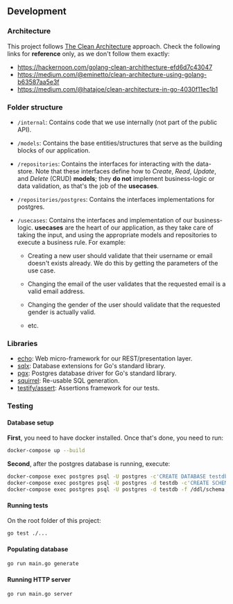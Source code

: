 ## Development

### Architecture

[clean-architecture]: https://blog.cleancoder.com/uncle-bob/2012/08/13/the-clean-architecture.html

This project follows [The Clean Architecture][clean-architecture] approach. Check the following
links for **reference** only, as we don't follow them exactly:

- https://hackernoon.com/golang-clean-archithecture-efd6d7c43047
- https://medium.com/@eminetto/clean-architecture-using-golang-b63587aa5e3f
- https://medium.com/@hatajoe/clean-architecture-in-go-4030f11ec1b1

### Folder structure

- `/internal`: Contains code that we use internally (not part of the public API).

- `/models`: Contains the base entities/structures that serve as the building
blocks of our application.

- `/repositories`: Contains the interfaces for interacting with the data-store.
Note that these interfaces define how to *Create*, *Read*, *Update*, and
*Delete* (CRUD) **models**; they **do not** implement business-logic or data
validation, as that's the job of the **usecases**.

- `/repositories/postgres`: Contains the interfaces implementations for postgres.

- `/usecases`: Contains the interfaces and implementation of our business-logic.
**usecases** are the heart of our application, as they take care of taking the
input, and using the appropriate models and repositories to execute a business
rule. For example:

  - Creating a new user should validate that their username or email doesn't
  exists already. We do this by getting the parameters of the use case.

  - Changing the email of the user validates that the requested email is a
  valid email address.

  - Changing the gender of the user should validate that the requested gender
  is actually valid.

  - etc.

### Libraries

[echo]: https://github.com/labstack/echo
[sqlx]: https://github.com/jmoiron/sqlx
[pgx]: https://github.com/JackC/pgx
[squirrel]: https://github.com/Masterminds/squirrel
[testify/assert]: https://github.com/stretchr/testify

- [echo][echo]: Web micro-framework for our REST/presentation layer.
- [sqlx][sqlx]: Database extensions for Go's standard library.
- [pgx][pgx]: Postgres database driver for Go's standard library.
- [squirrel][squirrel]: Re-usable SQL generation.
- [testify/assert]: Assertions framework for our tests.

### Testing

#### Database setup

**First**, you need to have docker installed. Once that's done, you need to run:

```sh
docker-compose up --build
```

**Second**, after the postgres database is running, execute:

```sh
docker-compose exec postgres psql -U postgres -c'CREATE DATABASE testdb'
docker-compose exec postgres psql -U postgres -d testdb -c'CREATE SCHEMA theme_park'
docker-compose exec postgres psql -U postgres -d testdb -f /ddl/schema.sql
```

#### Running tests

On the root folder of this project:

```sh
go test ./...
```

#### Populating database

```sh
go run main.go generate
```

#### Running HTTP server

```sh
go run main.go server
```


